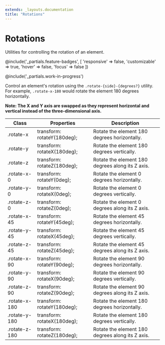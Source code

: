```yaml
---
extends: _layouts.documentation
title: "Rotations"
---
```


# Rotations

<div class="text-xl text-slate-light mb-4">
    Utilities for controlling the rotation of an element.
</div>

@include('_partials.feature-badges', [
    'responsive' => false,
    'customizable' => true,
    'hover' => false,
    'focus' => false
])

@include('_partials.work-in-progress')

Control an element's rotation using the `.rotate-{side}-{degrees?}` utility.
For example, `.rotate-x-180` would rotate the element 180 degrees horizontally.

**Note: The X and Y axis are swapped as they represent horizontal and vertical instead of the three-dimensional axis.**

<div class="border-t border-grey-lighter">
    <table class="w-full text-left" style="border-collapse: collapse;">
        <colgroup>
            <col class="w-1/5">
            <col class="w-1/3">
            <col>
        </colgroup>
        <thead>
          <tr>
              <th class="text-sm font-semibold text-grey-darker p-2 bg-grey-lightest">Class</th>
              <th class="text-sm font-semibold text-grey-darker p-2 bg-grey-lightest">Properties</th>
              <th class="text-sm font-semibold text-grey-darker p-2 bg-grey-lightest">Description</th>
          </tr>
        </thead>
        <tbody class="align-baseline">
            <tr>
                <td class="p-2 border-t border-smoke font-mono text-xs text-purple-dark whitespace-no-wrap">.rotate-x</td>
                <td class="p-2 border-t border-smoke font-mono text-xs text-blue-dark">transform: rotateY(180deg);</td>
                <td class="p-2 border-t border-smoke text-sm text-grey-darker">Rotate the element 180 degrees horizontally.</td>
            </tr>
            <tr>
                <td class="p-2 border-t border-smoke font-mono text-xs text-purple-dark whitespace-no-wrap">.rotate-y</td>
                <td class="p-2 border-t border-smoke font-mono text-xs text-blue-dark">transform: rotateX(180deg);</td>
                <td class="p-2 border-t border-smoke text-sm text-grey-darker">Rotate the element 180 degrees vertically.</td>
            </tr>
            <tr>
                <td class="p-2 border-t border-smoke font-mono text-xs text-purple-dark whitespace-no-wrap">.rotate-z</td>
                <td class="p-2 border-t border-smoke font-mono text-xs text-blue-dark">transform: rotateZ(180deg);</td>
                <td class="p-2 border-t border-smoke text-sm text-grey-darker">Rotate the element 180 degrees along its Z axis.</td>
            </tr>
            <tr>
                <td class="p-2 border-t border-smoke font-mono text-xs text-purple-dark whitespace-no-wrap">.rotate-x-0</td>
                <td class="p-2 border-t border-smoke font-mono text-xs text-blue-dark">transform: rotateY(0deg);</td>
                <td class="p-2 border-t border-smoke text-sm text-grey-darker">Rotate the element 0 degrees horizontally.</td>
            </tr>
            <tr>
                <td class="p-2 border-t border-smoke font-mono text-xs text-purple-dark whitespace-no-wrap">.rotate-y-0</td>
                <td class="p-2 border-t border-smoke font-mono text-xs text-blue-dark">transform: rotateX(0deg);</td>
                <td class="p-2 border-t border-smoke text-sm text-grey-darker">Rotate the element 0 degrees vertically.</td>
            </tr>
            <tr>
                <td class="p-2 border-t border-smoke font-mono text-xs text-purple-dark whitespace-no-wrap">.rotate-z-0</td>
                <td class="p-2 border-t border-smoke font-mono text-xs text-blue-dark">transform: rotateZ(0deg);</td>
                <td class="p-2 border-t border-smoke text-sm text-grey-darker">Rotate the element 0 degrees along its Z axis.</td>
            </tr>
            <tr>
                <td class="p-2 border-t border-smoke font-mono text-xs text-purple-dark whitespace-no-wrap">.rotate-x-45</td>
                <td class="p-2 border-t border-smoke font-mono text-xs text-blue-dark">transform: rotateY(45deg);</td>
                <td class="p-2 border-t border-smoke text-sm text-grey-darker">Rotate the element 45 degrees horizontally.</td>
            </tr>
            <tr>
                <td class="p-2 border-t border-smoke font-mono text-xs text-purple-dark whitespace-no-wrap">.rotate-y-45</td>
                <td class="p-2 border-t border-smoke font-mono text-xs text-blue-dark">transform: rotateX(45deg);</td>
                <td class="p-2 border-t border-smoke text-sm text-grey-darker">Rotate the element 45 degrees vertically.</td>
            </tr>
            <tr>
                <td class="p-2 border-t border-smoke font-mono text-xs text-purple-dark whitespace-no-wrap">.rotate-z-45</td>
                <td class="p-2 border-t border-smoke font-mono text-xs text-blue-dark">transform: rotateZ(45deg);</td>
                <td class="p-2 border-t border-smoke text-sm text-grey-darker">Rotate the element 45 degrees along its Z axis.</td>
            </tr>
            <tr>
                <td class="p-2 border-t border-smoke font-mono text-xs text-purple-dark whitespace-no-wrap">.rotate-x-90</td>
                <td class="p-2 border-t border-smoke font-mono text-xs text-blue-dark">transform: rotateY(90deg);</td>
                <td class="p-2 border-t border-smoke text-sm text-grey-darker">Rotate the element 90 degrees horizontally.</td>
            </tr>
            <tr>
                <td class="p-2 border-t border-smoke font-mono text-xs text-purple-dark whitespace-no-wrap">.rotate-y-90</td>
                <td class="p-2 border-t border-smoke font-mono text-xs text-blue-dark">transform: rotateX(90deg);</td>
                <td class="p-2 border-t border-smoke text-sm text-grey-darker">Rotate the element 90 degrees vertically.</td>
            </tr>
            <tr>
                <td class="p-2 border-t border-smoke font-mono text-xs text-purple-dark whitespace-no-wrap">.rotate-z-90</td>
                <td class="p-2 border-t border-smoke font-mono text-xs text-blue-dark">transform: rotateZ(90deg);</td>
                <td class="p-2 border-t border-smoke text-sm text-grey-darker">Rotate the element 90 degrees along its Z axis.</td>
            </tr>
            <tr>
                <td class="p-2 border-t border-smoke font-mono text-xs text-purple-dark whitespace-no-wrap">.rotate-x-180</td>
                <td class="p-2 border-t border-smoke font-mono text-xs text-blue-dark">transform: rotateY(180deg);</td>
                <td class="p-2 border-t border-smoke text-sm text-grey-darker">Rotate the element 180 degrees horizontally.</td>
            </tr>
            <tr>
                <td class="p-2 border-t border-smoke font-mono text-xs text-purple-dark whitespace-no-wrap">.rotate-y-180</td>
                <td class="p-2 border-t border-smoke font-mono text-xs text-blue-dark">transform: rotateX(180deg);</td>
                <td class="p-2 border-t border-smoke text-sm text-grey-darker">Rotate the element 180 degrees vertically.</td>
            </tr>
            <tr>
                <td class="p-2 border-t border-smoke font-mono text-xs text-purple-dark whitespace-no-wrap">.rotate-z-180</td>
                <td class="p-2 border-t border-smoke font-mono text-xs text-blue-dark">transform: rotateZ(180deg);</td>
                <td class="p-2 border-t border-smoke text-sm text-grey-darker">Rotate the element 180 degrees along its Z axis.</td>
            </tr>
        </tbody>
    </table>
</div>
